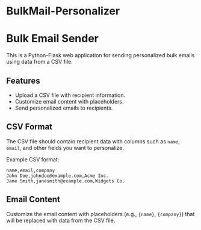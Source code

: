 # BulkMail-Personalizer
# Bulk Email Sender

This is a Python-Flask web application for sending personalized bulk emails using data from a CSV file.

## Features
- Upload a CSV file with recipient information.
- Customize email content with placeholders.
- Send personalized emails to recipients.


## CSV Format
The CSV file should contain recipient data with columns such as `name`, `email`, and other fields you want to personalize.

Example CSV format:
```
name,email,company
John Doe,johndoe@example.com,Acme Inc.
Jane Smith,janesmith@example.com,Widgets Co.
```

## Email Content
Customize the email content with placeholders (e.g., `{name}`, `{company}`) that will be replaced with data from the CSV file.
